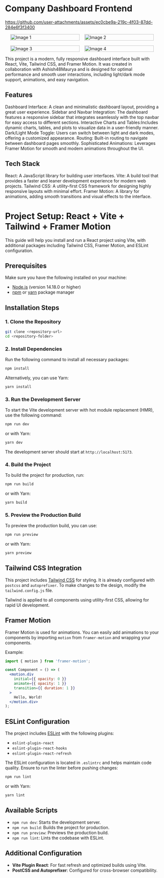 # Company Dashboard Frontend

https://github.com/user-attachments/assets/ec0cbe9a-219c-4f03-87dd-284e6f3f3400

<div style="display: flex; flex-wrap: wrap; justify-content: center; gap: 16px;">
  <img src="https://github.com/user-attachments/assets/861fa40c-a3d9-4f89-9ebd-309fc5ae390f" alt="Image 1" style="width: 100%; max-width: 45%; height: auto;">
  <img src="https://github.com/user-attachments/assets/dbf061ae-50b1-4be0-bc81-0b2033c60663" alt="Image 2" style="width: 100%; max-width: 45%; height: auto;">
  <img src="https://github.com/user-attachments/assets/220fc5a5-e8b9-4b26-a5c8-1c384fdd74cb" alt="Image 3" style="width: 100%; max-width: 45%; height: auto;">
  <img src="https://github.com/user-attachments/assets/87d762c0-e81b-4583-b637-9661f7da7025" alt="Image 4" style="width: 100%; max-width: 45%; height: auto;">
</div>

This project is a modern, fully responsive dashboard interface built with React, Vite, Tailwind CSS, and Framer Motion. It was created in collaboration with Ashish48Maurya and is designed for optimal performance and smooth user interactions, including light/dark mode support, animations, and easy navigation.

## Features
Dashboard Interface: A clean and minimalistic dashboard layout, providing a great user experience.
Sidebar and Navbar Integration: The dashboard features a responsive sidebar that integrates seamlessly with the top navbar for easy access to different sections.
Interactive Charts and Tables:Includes dynamic charts, tables, and plots to visualize data in a user-friendly manner.
Dark/Light Mode Toggle: Users can switch between light and dark modes, offering a customized appearance.
Routing: Built-in routing to navigate between dashboard pages smoothly.
Sophisticated Animations: Leverages Framer Motion for smooth and modern animations throughout the UI.

## Tech Stack
React: A JavaScript library for building user interfaces.
Vite: A build tool that provides a faster and leaner development experience for modern web projects.
Tailwind CSS: A utility-first CSS framework for designing highly responsive layouts with minimal effort.
Framer Motion: A library for animations, adding smooth transitions and visual effects to the interface.

# Project Setup: React + Vite + Tailwind + Framer Motion

This guide will help you install and run a React project using Vite, with additional packages including Tailwind CSS, Framer Motion, and ESLint configuration.

## Prerequisites

Make sure you have the following installed on your machine:
- [Node.js](https://nodejs.org/) (version 14.18.0 or higher)
- [npm](https://www.npmjs.com/) or [yarn](https://yarnpkg.com/) package manager

## Installation Steps

### 1. Clone the Repository
```bash
git clone <repository-url>
cd <repository-folder>
```

### 2. Install Dependencies
Run the following command to install all necessary packages:
```bash
npm install
```

Alternatively, you can use Yarn:
```bash
yarn install
```

### 3. Run the Development Server
To start the Vite development server with hot module replacement (HMR), use the following command:
```bash
npm run dev
```

or with Yarn:
```bash
yarn dev
```

The development server should start at `http://localhost:5173`.

### 4. Build the Project
To build the project for production, run:
```bash
npm run build
```

or with Yarn:
```bash
yarn build
```

### 5. Preview the Production Build
To preview the production build, you can use:
```bash
npm run preview
```

or with Yarn:
```bash
yarn preview
```

## Tailwind CSS Integration
This project includes [Tailwind CSS](https://tailwindcss.com/) for styling. It is already configured with `postcss` and `autoprefixer`. To make changes to the design, modify the `tailwind.config.js` file.

Tailwind is applied to all components using utility-first CSS, allowing for rapid UI development.

## Framer Motion
Framer Motion is used for animations. You can easily add animations to your components by importing `motion` from `framer-motion` and wrapping your components.

Example:
```jsx
import { motion } from 'framer-motion';

const Component = () => (
  <motion.div
    initial={{ opacity: 0 }}
    animate={{ opacity: 1 }}
    transition={{ duration: 1 }}
  >
    Hello, World!
  </motion.div>
);
```

## ESLint Configuration
The project includes [ESLint](https://eslint.org/) with the following plugins:
- `eslint-plugin-react`
- `eslint-plugin-react-hooks`
- `eslint-plugin-react-refresh`

The ESLint configuration is located in `.eslintrc` and helps maintain code quality. Ensure to run the linter before pushing changes:
```bash
npm run lint
```

or with Yarn:
```bash
yarn lint
```

## Available Scripts

- `npm run dev`: Starts the development server.
- `npm run build`: Builds the project for production.
- `npm run preview`: Previews the production build.
- `npm run lint`: Lints the codebase with ESLint.

## Additional Configuration
- **Vite Plugin React**: For fast refresh and optimized builds using Vite.
- **PostCSS and Autoprefixer**: Configured for cross-browser compatibility.

